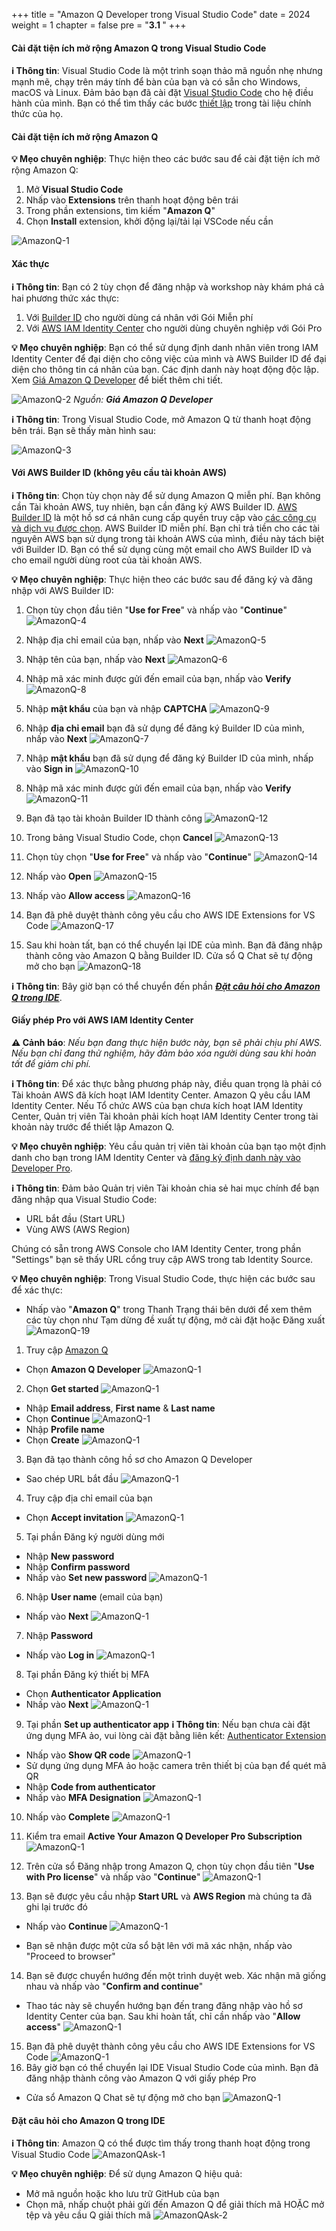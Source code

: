 +++
title = "Amazon Q Developer trong Visual Studio Code"
date = 2024
weight = 1
chapter = false
pre = "<b>3.1 </b>"
+++

#### Cài đặt tiện ích mở rộng Amazon Q trong Visual Studio Code

**ℹ️ Thông tin**: Visual Studio Code là một trình soạn thảo mã nguồn nhẹ nhưng mạnh mẽ, chạy trên máy tính để bàn của bạn và có sẵn cho Windows, macOS và Linux. Đảm bảo bạn đã cài đặt [Visual Studio Code](https://code.visualstudio.com/download) cho hệ điều hành của mình. Bạn có thể tìm thấy các bước [thiết lập](https://code.visualstudio.com/docs/setup/setup-overview) trong tài liệu chính thức của họ.

#### Cài đặt tiện ích mở rộng Amazon Q

**💡 Mẹo chuyên nghiệp**: Thực hiện theo các bước sau để cài đặt tiện ích mở rộng Amazon Q:

1. Mở **Visual Studio Code**
2. Nhấp vào **Extensions** trên thanh hoạt động bên trái
3. Trong phần extensions, tìm kiếm "**Amazon Q**"
4. Chọn **Install** extension, khởi động lại/tải lại VSCode nếu cần

![AmazonQ-1](/images/3/AmazonQ-1.png?width=90pc)

#### Xác thực

**ℹ️ Thông tin**: Bạn có 2 tùy chọn để đăng nhập và workshop này khám phá cả hai phương thức xác thực:

1. Với [Builder ID](https://docs.aws.amazon.com/toolkit-for-visual-studio/latest/user-guide/builder-id.html) cho người dùng cá nhân với Gói Miễn phí
2. Với [AWS IAM Identity Center](https://docs.aws.amazon.com/toolkit-for-visual-studio/latest/user-guide/sso-credentials.html) cho người dùng chuyên nghiệp với Gói Pro

**💡 Mẹo chuyên nghiệp**: Bạn có thể sử dụng định danh nhân viên trong IAM Identity Center để đại diện cho công việc của mình và AWS Builder ID để đại diện cho thông tin cá nhân của bạn. Các định danh này hoạt động độc lập. Xem [Giá Amazon Q Developer](https://aws.amazon.com/q/developer/pricing/) để biết thêm chi tiết.

![AmazonQ-2](/images/3/AmazonQ-2.png?width=90pc)
_Nguồn: **Giá Amazon Q Developer**_

**ℹ️ Thông tin**: Trong Visual Studio Code, mở Amazon Q từ thanh hoạt động bên trái. Bạn sẽ thấy màn hình sau:

![AmazonQ-3](/images/3/AmazonQ-3.png?width=90pc)

#### Với AWS Builder ID (không yêu cầu tài khoản AWS)

**ℹ️ Thông tin**: Chọn tùy chọn này để sử dụng Amazon Q miễn phí. Bạn không cần Tài khoản AWS, tuy nhiên, bạn cần đăng ký AWS Builder ID. [AWS Builder ID](https://docs.aws.amazon.com/signin/latest/userguide/sign-in-aws_builder_id.html) là một hồ sơ cá nhân cung cấp quyền truy cập vào [các công cụ và dịch vụ được chọn](https://docs.aws.amazon.com/signin/latest/userguide/aws_builder_id-apps.html). AWS Builder ID miễn phí. Bạn chỉ trả tiền cho các tài nguyên AWS bạn sử dụng trong tài khoản AWS của mình, điều này tách biệt với Builder ID. Bạn có thể sử dụng cùng một email cho AWS Builder ID và cho email người dùng root của tài khoản AWS.

**💡 Mẹo chuyên nghiệp**: Thực hiện theo các bước sau để đăng ký và đăng nhập với AWS Builder ID:

1. Chọn tùy chọn đầu tiên "**Use for Free**" và nhấp vào "**Continue**"
   ![AmazonQ-4](/images/3/AmazonQ-4.png?width=90pc)

2. Nhập địa chỉ email của bạn, nhấp vào **Next**
   ![AmazonQ-5](/images/3/AmazonQ-8.png?width=90pc)

3. Nhập tên của bạn, nhấp vào **Next**
   ![AmazonQ-6](/images/3/AmazonQ-9.png?width=90pc)

4. Nhập mã xác minh được gửi đến email của bạn, nhấp vào **Verify**
   ![AmazonQ-8](/images/3/AmazonQ-10.png?width=90pc)

5. Nhập **mật khẩu** của bạn và nhập **CAPTCHA**
   ![AmazonQ-9](/images/3/AmazonQ-11.png?width=90pc)

6. Nhập **địa chỉ email** bạn đã sử dụng để đăng ký Builder ID của mình, nhấp vào **Next**
   ![AmazonQ-7](/images/3/AmazonQ-18.png?width=90pc)

7. Nhập **mật khẩu** bạn đã sử dụng để đăng ký Builder ID của mình, nhấp vào **Sign in**
   ![AmazonQ-10](/images/3/AmazonQ-12.png?width=90pc)

8. Nhập mã xác minh được gửi đến email của bạn, nhấp vào **Verify**
   ![AmazonQ-11](/images/3/AmazonQ-13.png?width=90pc)

9. Bạn đã tạo tài khoản Builder ID thành công
   ![AmazonQ-12](/images/3/AmazonQ-14.png?width=90pc)

10. Trong bảng Visual Studio Code, chọn **Cancel**
    ![AmazonQ-13](/images/3/AmazonQ-15.png?width=90pc)

11. Chọn tùy chọn "**Use for Free**" và nhấp vào "**Continue**"
    ![AmazonQ-14](/images/3/AmazonQ-16.png?width=90pc)

12. Nhấp vào **Open**
    ![AmazonQ-15](/images/3/AmazonQ-17.png?width=90pc)

13. Nhấp vào **Allow access**
    ![AmazonQ-16](/images/3/AmazonQ-5.png?width=90pc)

14. Bạn đã phê duyệt thành công yêu cầu cho AWS IDE Extensions for VS Code
    ![AmazonQ-17](/images/3/AmazonQ-6.png?width=90pc)

15. Sau khi hoàn tất, bạn có thể chuyển lại IDE của mình. Bạn đã đăng nhập thành công vào Amazon Q bằng Builder ID. Cửa sổ Q Chat sẽ tự động mở cho bạn
    ![AmazonQ-18](/images/3/AmazonQ-7.png?width=90pc)

**ℹ️ Thông tin**: Bây giờ bạn có thể chuyển đến phần [**_Đặt câu hỏi cho Amazon Q trong IDE_**](#đặt-câu-hỏi-cho-amazon-q-trong-ide).

#### Giấy phép Pro với AWS IAM Identity Center

**⚠️ Cảnh báo**: _Nếu bạn đang thực hiện bước này, bạn sẽ phải chịu phí AWS. Nếu bạn chỉ đang thử nghiệm, hãy đảm bảo xóa người dùng sau khi hoàn tất để giảm chi phí._

**ℹ️ Thông tin**: Để xác thực bằng phương pháp này, điều quan trọng là phải có Tài khoản AWS đã kích hoạt IAM Identity Center. Amazon Q yêu cầu IAM Identity Center. Nếu Tổ chức AWS của bạn chưa kích hoạt IAM Identity Center, Quản trị viên Tài khoản phải kích hoạt IAM Identity Center trong tài khoản này trước để thiết lập Amazon Q.

**💡 Mẹo chuyên nghiệp**: Yêu cầu quản trị viên tài khoản của bạn tạo một định danh cho bạn trong IAM Identity Center và [đăng ký định danh này vào Developer Pro](https://docs.aws.amazon.com/amazonq/latest/qdeveloper-ug/q-pro-tier-setting-up-access.html).

**ℹ️ Thông tin**: Đảm bảo Quản trị viên Tài khoản chia sẻ hai mục chính để bạn đăng nhập qua Visual Studio Code:

- URL bắt đầu (Start URL)
- Vùng AWS (AWS Region)

Chúng có sẵn trong AWS Console cho IAM Identity Center, trong phần "Settings" bạn sẽ thấy URL cổng truy cập AWS trong tab Identity Source.

**💡 Mẹo chuyên nghiệp**: Trong Visual Studio Code, thực hiện các bước sau để xác thực:

- Nhấp vào "**Amazon Q**" trong Thanh Trạng thái bên dưới để xem thêm các tùy chọn như Tạm dừng đề xuất tự động, mở cài đặt hoặc Đăng xuất
  ![AmazonQ-19](/images/3/AmazonQ-19.png?width=90pc)

1. Truy cập [Amazon Q](https://us-east-1.console.aws.amazon.com/amazonq?region=us-east-1#)

- Chọn **Amazon Q Developer**
  ![AmazonQ-1](/images/3/AmazonQpro-1.png?width=90pc)

2. Chọn **Get started**
   ![AmazonQ-1](/images/3/AmazonQpro-2.png?width=90pc)

- Nhập **Email address**, **First name** & **Last name**
- Chọn **Continue**
  ![AmazonQ-1](/images/3/AmazonQpro-3.png?width=90pc)
- Nhập **Profile name**
- Chọn **Create**
  ![AmazonQ-1](/images/3/AmazonQpro-4.png?width=90pc)

3. Bạn đã tạo thành công hồ sơ cho Amazon Q Developer

- Sao chép URL bắt đầu
  ![AmazonQ-1](/images/3/AmazonQpro-5.png?width=90pc)

4. Truy cập địa chỉ email của bạn

- Chọn **Accept invitation**
  ![AmazonQ-1](/images/3/AmazonQpro-6.png?width=90pc)

5. Tại phần Đăng ký người dùng mới

- Nhập **New password**
- Nhập **Confirm password**
- Nhấp vào **Set new password**
  ![AmazonQ-1](/images/3/AmazonQpro-7.png?width=90pc)

6. Nhập **User name** (email của bạn)

- Nhấp vào **Next**
  ![AmazonQ-1](/images/3/AmazonQpro-8.png?width=90pc)

7. Nhập **Password**

- Nhấp vào **Log in**
  ![AmazonQ-1](/images/3/AmazonQpro-9.png?width=90pc)

8. Tại phần Đăng ký thiết bị MFA

- Chọn **Authenticator Application**
- Nhấp vào **Next**
  ![AmazonQ-1](/images/3/AmazonQpro-10.png?width=90pc)

9. Tại phần **Set up authenticator app**
   **ℹ️ Thông tin**: Nếu bạn chưa cài đặt ứng dụng MFA ảo, vui lòng cài đặt bằng liên kết:
   [Authenticator Extension](https://chromewebstore.google.com/detail/authenticator/bhghoamapcdpbohphigoooaddinpkbai)

- Nhấp vào **Show QR code**
  ![AmazonQ-1](/images/3/AmazonQpro-11.png?width=90pc)
- Sử dụng ứng dụng MFA ảo hoặc camera trên thiết bị của bạn để quét mã QR
- Nhập **Code from authenticator**
- Nhấp vào **MFA Designation**
  ![AmazonQ-1](/images/3/AmazonQpro-12.png?width=90pc)

10. Nhấp vào **Complete**
    ![AmazonQ-1](/images/3/AmazonQpro-13.png?width=90pc)

11. Kiểm tra email **Active Your Amazon Q Developer Pro Subscription**
    ![AmazonQ-1](/images/3/AmazonQpro-14.png?width=90pc)

12. Trên cửa sổ Đăng nhập trong Amazon Q, chọn tùy chọn đầu tiên "**Use with Pro license**" và nhấp vào "**Continue**"
    ![AmazonQ-1](/images/3/AmazonQpro-15.png?width=90pc)
13. Bạn sẽ được yêu cầu nhập **Start URL** và **AWS Region** mà chúng ta đã ghi lại trước đó

- Nhấp vào **Continue**
  ![AmazonQ-1](/images/3/AmazonQpro-16.png?width=90pc)

- Bạn sẽ nhận được một cửa sổ bật lên với mã xác nhận, nhấp vào "Proceed to browser"

14. Bạn sẽ được chuyển hướng đến một trình duyệt web. Xác nhận mã giống nhau và nhấp vào "**Confirm and continue**"

- Thao tác này sẽ chuyển hướng bạn đến trang đăng nhập vào hồ sơ Identity Center của bạn. Sau khi hoàn tất, chỉ cần nhấp vào "**Allow access**"
  ![AmazonQ-1](/images/3/AmazonQpro-17.png?width=90pc)

15. Bạn đã phê duyệt thành công yêu cầu cho AWS IDE Extensions for VS Code
    ![AmazonQ-1](/images/3/AmazonQpro-18.png?width=90pc)
16. Bây giờ bạn có thể chuyển lại IDE Visual Studio Code của mình. Bạn đã đăng nhập thành công vào Amazon Q với giấy phép Pro

- Cửa sổ Amazon Q Chat sẽ tự động mở cho bạn
  ![AmazonQ-1](/images/3/AmazonQpro-19.png?width=90pc)

#### Đặt câu hỏi cho Amazon Q trong IDE

**ℹ️ Thông tin**: Amazon Q có thể được tìm thấy trong thanh hoạt động trong Visual Studio Code
![AmazonQAsk-1](/images/3/AmazonQask-01.png?width=90pc)

**💡 Mẹo chuyên nghiệp**: Để sử dụng Amazon Q hiệu quả:
- Mở mã nguồn hoặc kho lưu trữ GitHub của bạn
- Chọn mã, nhấp chuột phải gửi đến Amazon Q để giải thích mã HOẶC mở tệp và yêu cầu Q giải thích mã
  ![AmazonQAsk-2](/images/3/AmazonQask-02.png?width=90pc)